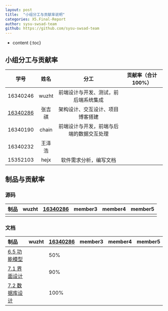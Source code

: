 ```yaml
---
layout: post
title:  "小组分工与贡献率说明"
categories: X5.Final-Report
author: sysu-swsad-team
github: https://github.com/sysu-swsad-team
---
```


* content
{:toc}

## 小组分工与贡献率

<!-- |制品|具体制品|wuzht|member2|member3|member4|member5|
|:--|:--|:--|:--|:--|:--|---|
|源代码|前端代码 [niffler-client](https://github.com/sysu-swsad-team/niffler-client)|%| % |%|%|%|
||后端代码 [niffler-backend](https://github.com/sysu-swsad-team/niffler-backend)||         ||||
|分析与设计 [Documents](https://github.com/sysu-swsad-team/sysu-swsad-team.github.io)|前期调研||  |||         |
||需求规格|| ||||
||UI设计|| ||||
||架构设计|| ||||
||详细设计|| ||||
|综合贡献||%| % |%|%|%| -->

|学号|姓名|分工|贡献率（合计100%）|
|:-:|:-:|:-:|:-:|
|16340246|wuzht|前端设计与开发、测试，前后端系统集成||
|[16340286](https://www.github.com/Ernie1)|张吉祺|架构设计、交互设计、项目博客搭建||
|16340190|chain|前端设计与开发，前端与后端的数据交互处理||
|16340232|王泽浩|||
|15352103|hejx|软件需求分析，编写文档||


## 制品与贡献率

### 源码

|制品|wuzht|[16340286](https://www.github.com/Ernie1)|member3|member4|member5|
|:--|:--|:--|:--|:--|---|
|||| ||||

### 文档

|制品|wuzht|[16340286](https://www.github.com/Ernie1)|member3|member4|member5|
|:--|:--|:--|:--|:--|---|
|[6.5 功能模型](https://sysu-swsad-team.github.io/6.需求规格说明书/6.5.功能模型/)||50%| ||||
|[7.1 界面设计](https://sysu-swsad-team.github.io/7.设计说明书/7.1.界面设计/)||90%||||
|[7.2 数据库设计](https://sysu-swsad-team.github.io/7.设计说明书/7.2.数据库设计/)||100%||||